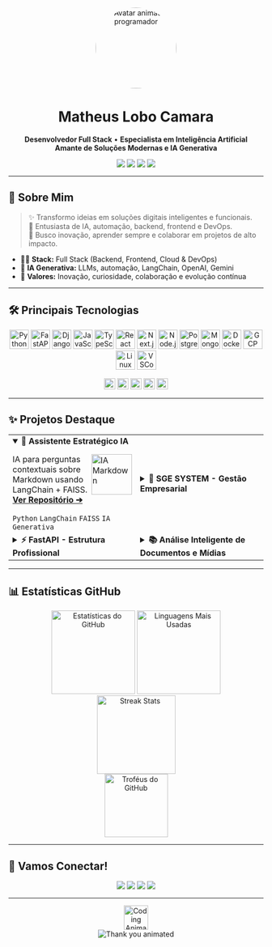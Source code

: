 <div align="center">
  <img src="https://media.giphy.com/media/qgQUggAC3Pfv687qPC/giphy.gif" width="160" alt="Avatar animado programador" style="border-radius:50%;">
</div>

<h1 align="center">Matheus Lobo Camara</h1>
<p align="center">
  <b>Desenvolvedor Full Stack</b> • <b>Especialista em Inteligência Artificial</b><br>
  <b>Amante de Soluções Modernas e IA Generativa</b>
</p>

<p align="center">
  <a href="https://www.linkedin.com/in/matheus-lobo-camara-370bb72b3/" target="_blank"><img src="https://img.shields.io/badge/LinkedIn-0A66C2?style=for-the-badge&logo=linkedin&logoColor=white"></a>
  <a href="mailto:matheusloboo2001@gmail.com"><img src="https://img.shields.io/badge/E--mail-D14836?style=for-the-badge&logo=gmail&logoColor=white"></a>
  <a href="https://wa.me/61405378120" target="_blank"><img src="https://img.shields.io/badge/WhatsApp-25D366?style=for-the-badge&logo=whatsapp&logoColor=white"></a>
  <a href="https://github.com/LoboProgrammingg" target="_blank"><img src="https://img.shields.io/badge/GitHub-171515?style=for-the-badge&logo=github&logoColor=white"></a>
</p>

---

## 👋 Sobre Mim

> ✨ Transformo ideias em soluções digitais inteligentes e funcionais.<br>
> 🚀 Entusiasta de IA, automação, backend, frontend e DevOps.<br>
> 🔗 Busco inovação, aprender sempre e colaborar em projetos de alto impacto.<br>

- 👨‍💻 <b>Stack:</b> Full Stack (Backend, Frontend, Cloud & DevOps)
- 🤖 <b>IA Generativa:</b> LLMs, automação, LangChain, OpenAI, Gemini
- 🧭 <b>Valores:</b> Inovação, curiosidade, colaboração e evolução contínua

---

## 🛠️ Principais Tecnologias

<p align="center">
  <img src="https://cdn.jsdelivr.net/gh/devicons/devicon/icons/python/python-original.svg" height="38" alt="Python"/>
  <img src="https://cdn.jsdelivr.net/gh/devicons/devicon/icons/fastapi/fastapi-original.svg" height="38" alt="FastAPI"/>
  <img src="https://cdn.jsdelivr.net/gh/devicons/devicon/icons/django/django-plain.svg" height="38" alt="Django"/>
  <img src="https://cdn.jsdelivr.net/gh/devicons/devicon/icons/javascript/javascript-original.svg" height="38" alt="JavaScript"/>
  <img src="https://cdn.jsdelivr.net/gh/devicons/devicon/icons/typescript/typescript-original.svg" height="38" alt="TypeScript"/>
  <img src="https://cdn.jsdelivr.net/gh/devicons/devicon/icons/react/react-original.svg" height="38" alt="React"/>
  <img src="https://cdn.jsdelivr.net/gh/devicons/devicon/icons/nextjs/nextjs-line.svg" height="38" alt="Next.js"/>
  <img src="https://cdn.jsdelivr.net/gh/devicons/devicon/icons/nodejs/nodejs-original.svg" height="38" alt="Node.js"/>
  <img src="https://cdn.jsdelivr.net/gh/devicons/devicon/icons/postgresql/postgresql-original.svg" height="38" alt="PostgreSQL"/>
  <img src="https://cdn.jsdelivr.net/gh/devicons/devicon/icons/mongodb/mongodb-original.svg" height="38" alt="MongoDB"/>
  <img src="https://cdn.jsdelivr.net/gh/devicons/devicon/icons/docker/docker-original.svg" height="38" alt="Docker"/>
  <img src="https://cdn.jsdelivr.net/gh/devicons/devicon/icons/googlecloud/googlecloud-original.svg" height="38" alt="GCP"/>
  <img src="https://cdn.jsdelivr.net/gh/devicons/devicon/icons/linux/linux-original.svg" height="38" alt="Linux"/>
  <img src="https://cdn.jsdelivr.net/gh/devicons/devicon/icons/vscode/vscode-original.svg" height="38" alt="VSCode"/>
</p>
<p align="center">
  <img src="https://img.shields.io/badge/LangChain-04A76B?style=flat-square&logoColor=white" height="22" alt="LangChain">
  <img src="https://img.shields.io/badge/OpenAI-412991?style=flat-square&logo=openai&logoColor=white" height="22" alt="OpenAI">
  <img src="https://img.shields.io/badge/Gemini-3C5A99?style=flat-square&logoColor=white" height="22" alt="Gemini">
  <img src="https://img.shields.io/badge/Scikit--Learn-F7931E?style=flat-square&logo=scikit-learn&logoColor=white" height="22" alt="Scikit-learn">
  <img src="https://img.shields.io/badge/Pandas-150458?style=flat-square&logo=pandas&logoColor=white" height="22" alt="Pandas">
</p>

---

## ✨ Projetos Destaque

<table>
  <tr>
    <td width="50%">
      <details open>
        <summary><strong>🤖 Assistente Estratégico IA</strong></summary>
        <img src="https://media.giphy.com/media/u2pmTWUi0MXjyrMaVj/giphy.gif" width="80" align="right" alt="IA Markdown">
        <p>IA para perguntas contextuais sobre Markdown usando LangChain + FAISS.<br>
        <a href="https://github.com/LoboProgrammingg/IA-MARKDOWN" target="_blank"><b>Ver Repositório ➔</b></a></p>
        <code>Python</code> <code>LangChain</code> <code>FAISS</code> <code>IA Generativa</code>
      </details>
    </td>
    <td width="50%">
      <details>
        <summary><strong>🏢 SGE SYSTEM - Gestão Empresarial</strong></summary>
        <img src="https://media.giphy.com/media/dxUPk0XjaCQwE/giphy.gif" width="80" align="right" alt="SGE System">
        <p>Django, DRF e IA para automação de processos empresariais.<br>
        <a href="https://github.com/LoboProgrammingg/SGE" target="_blank"><b>Ver Repositório ➔</b></a></p>
        <code>Python</code> <code>Django</code> <code>DRF</code> <code>LangChain</code> <code>PostgreSQL</code>
      </details>
    </td>
  </tr>
  <tr>
    <td width="50%">
      <details>
        <summary><strong>⚡ FastAPI - Estrutura Profissional</strong></summary>
        <img src="https://cdn.jsdelivr.net/gh/devicons/devicon/icons/fastapi/fastapi-original.svg" width="48" align="right" alt="FastAPI">
        <p>Base profissional para projetos FastAPI com boas práticas, arquitetura robusta e foco em produtividade.<br>
        <a href="https://github.com/LoboProgrammingg/FastAPI" target="_blank"><b>Ver Repositório ➔</b></a></p>
        <code>Python</code> <code>FastAPI</code> <code>Async</code> <code>Arquitetura Limpa</code>
      </details>
    </td>
    <td width="50%">
      <details>
        <summary><strong>📚 Análise Inteligente de Documentos e Mídias</strong></summary>
        <img src="https://media.giphy.com/media/LMt9638dO8dftAjtco/giphy.gif" width="80" align="right" alt="Análise de Documentos">
        <p>Plataforma IA para análise de PDFs, CSVs, sites, YouTube e textos.<br>
        <a href="https://github.com/LoboProgrammingg/Langchain-Site-Youtube-PDF-CSV-TXT" target="_blank"><b>Ver Repositório ➔</b></a></p>
        <code>Python</code> <code>LangChain</code> <code>Streamlit</code> <code>OpenAI API</code>
      </details>
    </td>
  </tr>
</table>

---

## 📊 Estatísticas GitHub

<p align="center">
  <img src="https://github-readme-stats.vercel.app/api?username=LoboProgrammingg&show_icons=true&theme=monokai&include_all_commits=true&hide_border=true" alt="Estatísticas do GitHub" height="165">
  <img src="https://github-readme-stats.vercel.app/api/top-langs/?username=LoboProgrammingg&layout=compact&langs_count=8&theme=monokai&hide_border=true" alt="Linguagens Mais Usadas" height="165">
  <br>
  <img src="https://github-readme-streak-stats.herokuapp.com/?user=LoboProgrammingg&theme=react&hide_border=true" alt="Streak Stats" height="155">
  <br>
  <img src="https://github-profile-trophy.vercel.app/?username=LoboProgrammingg&theme=monokai&row=1&column=7&margin-w=15&margin-h=15&no-bg=true&no-frame=true" alt="Troféus do GitHub" height="125">
</p>

---

## 🤝 Vamos Conectar!

<p align="center">
  <a href="https://www.linkedin.com/in/matheus-lobo-camara-370bb72b3/" target="_blank"><img src="https://img.shields.io/badge/LinkedIn-0A66C2?style=for-the-badge&logo=linkedin&logoColor=white"></a>
  <a href="mailto:matheusloboo2001@gmail.com"><img src="https://img.shields.io/badge/E--mail-D14836?style=for-the-badge&logo=gmail&logoColor=white"></a>
  <a href="https://wa.me/61405378120" target="_blank"><img src="https://img.shields.io/badge/WhatsApp-25D366?style=for-the-badge&logo=whatsapp&logoColor=white"></a>
  <a href="https://github.com/LoboProgrammingg" target="_blank"><img src="https://img.shields.io/badge/GitHub-171515?style=for-the-badge&logo=github&logoColor=white"></a>
</p>

---

<div align="center">
  <img src="https://media.giphy.com/media/3o7aD2saalBwwftBIY/giphy.gif" height="48" alt="Coding Animation">
</div>
<div align="center">
  <img 
    src="https://readme-typing-svg.demolab.com?font=Fira+Code&size=26&pause=1200&color=2EFE64&center=true&vCenter=true&width=1000&lines=Obrigado+por+visitar!+Explore+meus+projetos+e+conecte-se+comigo."
    alt="Thank you animated"
  />
</div>
